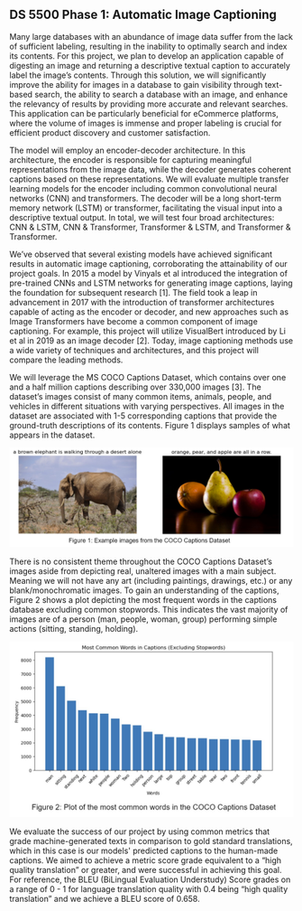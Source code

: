 ## DS 5500 Phase 1: Automatic Image Captioning

Many large databases with an abundance of image data suffer from the lack of sufficient labeling, resulting in the inability to optimally search and index its contents. For this project, we plan to develop an application capable of digesting an image and returning a descriptive textual caption to accurately label the image’s contents. Through this solution, we will significantly improve the ability for images in a database to gain visibility through text-based search, the ability to search a database with an image, and enhance the relevancy of results by providing more accurate and relevant searches. This application can be particularly beneficial for eCommerce platforms, where the volume of images is immense and proper labeling is crucial for efficient product discovery and customer satisfaction.

The model will employ an encoder-decoder architecture. In this architecture, the encoder is responsible for capturing meaningful representations from the image data, while the decoder generates coherent captions based on these representations. We will evaluate multiple transfer learning models for the encoder including common convolutional neural networks (CNN) and transformers. The decoder will be a long short-term memory network (LSTM) or transformer, facilitating the visual input into a descriptive textual output. In total, we will test four broad architectures: CNN & LSTM, CNN & Transformer, Transformer & LSTM, and Transformer & Transformer.

We’ve observed that several existing models have achieved significant results in automatic image captioning, corroborating the attainability of our project goals. In 2015 a model by Vinyals et al introduced the integration of pre-trained CNNs and LSTM networks for generating image captions, laying the foundation for subsequent research [1]. The field took a leap in advancement in 2017 with the introduction of transformer architectures capable of acting as the encoder or decoder, and new approaches such as Image Transformers have become a common component of image captioning. For example, this project will utilize VisualBert introduced by Li et al in 2019 as an image decoder [2]. Today, image captioning methods use a wide variety of techniques and architectures, and this project will compare the leading methods.

We will leverage the MS COCO Captions Dataset, which contains over one and a half million captions describing over 330,000 images [3]. The dataset’s images consist of many common items, animals, people, and vehicles in different situations with varying perspectives. All images in the dataset are associated with 1-5 corresponding captions that provide the ground-truth descriptions of its contents. Figure 1 displays samples of what appears in the dataset. 

![Figure 1](images/fig1.jpg)

There is no consistent theme throughout the COCO Captions Dataset’s images aside from depicting real, unaltered images with a main subject. Meaning we will not have any art (including paintings, drawings, etc.) or any blank/monochromatic images. To gain an understanding of the captions, Figure 2 shows a plot depicting the most frequent words in the captions database excluding common stopwords. This indicates the vast majority of images are of a person (man, people, woman, group) performing simple actions (sitting, standing, holding).


![Figure 1](images/fig2.jpg)

We evaluate the success of our project by using common metrics that grade machine-generated texts in comparison to gold standard translations, which in this case is our models' predicted captions to the human-made captions. We aimed to achieve a metric score grade equivalent to a “high quality translation” or greater, and were successful in achieving this goal. For reference, the BLEU (BiLingual Evaluation Understudy) Score grades on a range of 0 - 1 for language translation quality with 0.4 being “high quality translation” and we achieve a BLEU score of 0.658.

